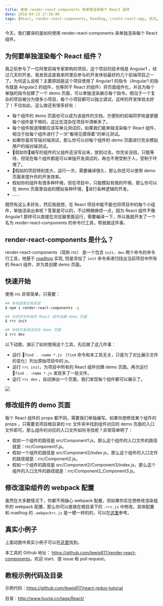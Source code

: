 ```yaml
---
title: 使用 render-react-components 来单独渲染每个 React 组件
date: 2018-04-13 17:56:00
tags: [React, render-react-components, Roadhog, create-react-app, 测试, 单元测试]
---
```


今天，我们要讲的是如何使用 render-react-components 来单独渲染每个 React 组件。

<!--more-->

## 为何要单独渲染每个 React 组件？

我之前参与了一位阿里前端专家架构的项目，这个项目的技术栈是 Angular1 ，经过几天的开发，我发现这是我来阿里后参与的开发体验最好的几个前端项目之一了。为何这么说呢？主要原因是这个项目使用了 Angular1 的指令（Angular1 的指令就是 Angular2 的组件，也等同于 React 的组件）将页面组件化，并且为每个单独的指令创建了一个 demo 页面，可以单独渲染展示每个指令。相当于一个复杂的项目被分为很多小项目，每个小项目都可以独立调试，这样的开发体验太好了！不仅如此，这么做还有很多好处：

- 每个组件的 demo 页面也可以成为该组件的文档，方便别的前端同学快速掌握每个组件是干嘛的，这比在混杂在项目中清晰多了。
- 每个组件按道理都应该写单元测试的，如果我们能单独渲染每个 React 组件，相当于给每个组件进行了一次“看得见摸得着”的单元测试。
- 如果你喜欢写端对端测试，那么你可以对每个组件的 demo 页面进行完全模拟用户的端对端测试。
- 假如你编写的组件的父组件还没写出来，放到过去，你完全没招，只能等待，但现在每个组件都是可以单独开发调试的，再也不用受制于人，受制于环境了。
- 假如的项目特别庞大，运行一次，需要编译很久，那么你还可以使用 demo 页面来提升你的开发效率。
- 假如你的组件有很多种环境，但在项目中，只能模拟有限的环境，那么你可以在 demo 页面里自由的模拟各种环境，进行各种逻辑的开发。
- ……

既然有这么多好处，然后我就想，在 React 项目中能不能也将项目中的每个小组件，单独渲染出来呢？答案是可以的，不过稍微麻烦一点，因为 React 组件不像 Angular1 那样可以直接在浏览器里面运行，需要编译一下，所以我就开发了一个名为 render-react-components 的命令行工具，帮我做这件事。

## render-react-components 是什么？

render-react-components（简称 rrc） 是一个包含 `init`、`dev` 两个命令的命令行工具，他基于 [roadhog](https://github.com/sorrycc/roadhog) 实现, 但是添加了 `init` 命令来递归找出当前项目中所有的 React 组件，并为其创建 demo 页面。

## 快速开始

使用 rrc 非常简单，只需要：

```bash
## 本地或者全局安装
$ npm i render-react-components -g

## 为项目中所有的 React 组件创建 demo 页面
$ rrc init

## 本地开发调试这些 demo 页面
$ rrc dev

```

以下动图，演示了如何使用这个工具，先后做了这几件事：

- 运行 `find . -name *.js` （`find` 命令和本工具无关，只是为了对比展示文件的变化）列出原始项目中的 js。
- 运行 `rrc init`，为项目中所有的 React 组件创建 demo 页面。再次运行 `find . -name *.js` 发现多了一些文件。
- 运行 `rrc dev` ，自动弹出一个页面，我们发现每个组件都可以展示了。

![](https://img.alicdn.com/tfs/TB1VPzQnHGYBuNjy0FoXXciBFXa-894-444.gif)

## 修改组件的 demo 页面

每个 React 组件的 props 都不同，需要我们单独编写。如果你想修改某个组件的 props ，只需要去项目根目录的 rrc 文件夹中找到组件对应的 demo 页面的入口文件即可。那么组件的对应的入口文件如何寻找呢？非常简单明了：

- 假如一个组件的路径是 src/Component1.js，那么这个组件的入口文件的路径就是：rrc/Component1.js。
- 假如一个组件的路径是 src/Component2/index.js，那么这个组件的入口文件的路径就是：rrc/Component2.js。
- 假如一个组件的路径是 src/Component2/Component3/index.js，那么这个组件的入口文件的路径就是：rrc/Component2_Component3.js。

## 修改渲染组件的 webpack 配置

虽然在大多数情况下，你都不用操心 webpack 配置，但如果你实在想修改渲染组件的 webpack 配置，那么你可以直接在根目录下的 `.rrc.js` 中修改，具体配置和 roadhog 的 `.webpackrc.js` 是一模一样的的，可以在[这里](https://github.com/sorrycc/roadhog/blob/master/README_zh-cn.md#%E9%85%8D%E7%BD%AE)参考。

## 真实小例子

上面动图中真实小例子可以在[这里](https://github.com/lewis617/render-react-components/tree/master/examples/dead-simple)找到。

本工具的 Github 地址： <https://github.com/lewis617/render-react-components>，欢迎 start、提 issue 和 pull request。

## 教程示例代码及目录

示例代码：<https://github.com/lewis617/react-redux-tutorial>

目录：<http://www.liuyiqi.cn/tags/React/>